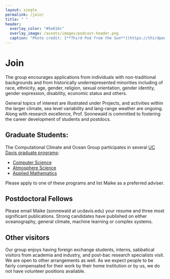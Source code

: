 ```yaml
---
layout: single
permalink: /join/
title: " "
header:
  overlay_color: "#5e616c"
  overlay_image: /assets/images/podcast-header.png
  caption: "Photo credit: [**Third Pod from the Sun**](https://thirdpodfromthesun.com/)"
---
```


# Join

The group encourages applications from individuals with non-traditional backgrounds and from historically underrepresented minorities including of race, ethnicity, age, gender, religion, sexual orientation, gender identity, gender expression, disability, economic status and others.

General topics of interest are illustrated under Projects, and activities within the larger climate, sea level variability and lang-range weather are ongoing. Along with research excellence, Prof. Sonnewald is committed to fostering the career development of students and postdocs.

## Graduate Students:

The Computational Climate and Ocean Group participates in several [UC Davis graduate programs](https://grad.ucdavis.edu/graduate-programs):

- [Computer Science](https://grad.ucdavis.edu/programs/gcsi)
- [Atmosphere Science](https://grad.ucdavis.edu/programs/gatm)
- [Applied Mathematics](https://grad.ucdavis.edu/programs/gapm)

Please apply to one of these programs and list Maike as a preferred adviser.


## Postdoctoral Fellows

Please email Maike (sonnewald at ucdavis.edu) your resume and three most significant publications. Strong candidates have published on either oceanography, general climate, machine learning or complex systems.


## Other visitors

Our group enjoys having foreign exchange students, interns, sabbatical visitors from academia and industry, and post-bac research specialists visit. We are open to other arrangements as well. As we expect people to be fairly compensated for their work by their home institution or by us, we do not have volunteer positions available.
